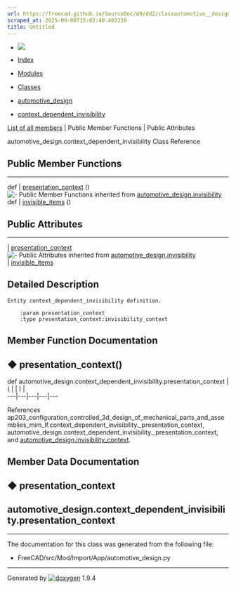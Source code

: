 ```yaml
---
url: https://freecad.github.io/SourceDoc/d9/dd2/classautomotive__design_1_1context__dependent__invisibility.html
scraped_at: 2025-09-08T15:02:40.402210
title: Untitled
---
```


  * [ ![](https://www.freecad.org/svg/logo-freecad.svg) ](https://freecadweb.org "FreeCAD")
  * [Index](../../index.html "Index")
  * [Modules](../../modules.html "Modules list")
  * [Classes](../../annotated.html "Annotated list")

  * [automotive_design](../../d4/ddf/namespaceautomotive__design.html)
  * [context_dependent_invisibility](../../d9/dd2/classautomotive__design_1_1context__dependent__invisibility.html)

[List of all members](../../df/de6/classautomotive__design_1_1context__dependent__invisibility-members.html) | Public Member Functions | Public Attributes

automotive_design.context_dependent_invisibility Class Reference

##  Public Member Functions  
  
---  
def | [presentation_context](../../d9/dd2/classautomotive__design_1_1context__dependent__invisibility.html#a81a80394c286e02f936ced6c7a78d6fa) ()  
![-](../../closed.png) Public Member Functions inherited from
[automotive_design.invisibility](../../df/d65/classautomotive__design_1_1invisibility.html)  
def | [invisible_items](../../df/d65/classautomotive__design_1_1invisibility.html#a2fc6b62111c254946a63cfde3022c1aa) ()  
  
##  Public Attributes  
  
---  
|
[presentation_context](../../d9/dd2/classautomotive__design_1_1context__dependent__invisibility.html#a7417199279b09cfc637cb9c384bf5453)  
![-](../../closed.png) Public Attributes inherited from
[automotive_design.invisibility](../../df/d65/classautomotive__design_1_1invisibility.html)  
|
[invisible_items](../../df/d65/classautomotive__design_1_1invisibility.html#a120ed4f995688ed80bd2df742bc89165)  
  
## Detailed Description

    
    
    Entity context_dependent_invisibility definition.
    
        :param presentation_context
        :type presentation_context:invisibility_context

## Member Function Documentation

## ◆ presentation_context()

def automotive_design.context_dependent_invisibility.presentation_context  | ( | | ) |   
---|---|---|---|---  
  
References
ap203_configuration_controlled_3d_design_of_mechanical_parts_and_assemblies_mim_lf.context_dependent_invisibility._presentation_context,
automotive_design.context_dependent_invisibility._presentation_context, and
[automotive_design.invisibility_context](../../d4/ddf/namespaceautomotive__design.html#a628070068eeb8f65d7777e94d7bce3ab).

## Member Data Documentation

## ◆ presentation_context

automotive_design.context_dependent_invisibility.presentation_context  
---  
  
* * *

The documentation for this class was generated from the following file:

  * FreeCAD/src/Mod/Import/App/automotive_design.py

* * *

Generated by
[![doxygen](../../doxygen.svg)](https://www.doxygen.org/index.html) 1.9.4

